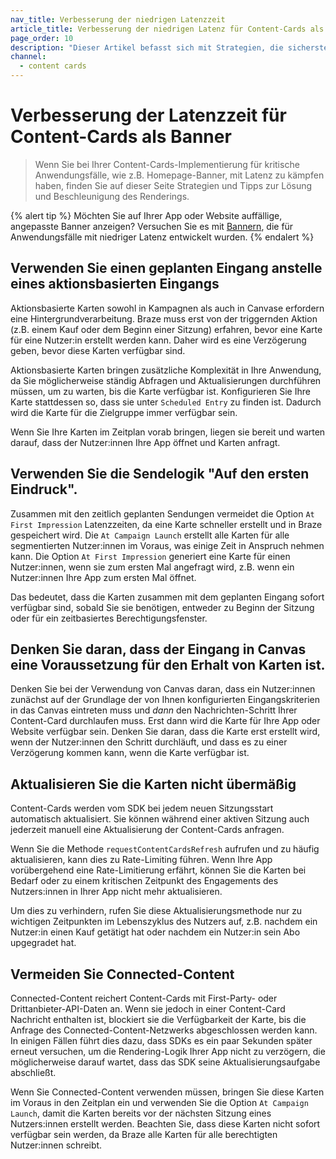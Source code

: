 ```yaml
---
nav_title: Verbesserung der niedrigen Latenzzeit
article_title: Verbesserung der niedrigen Latenz für Content-Cards als Banner
page_order: 10
description: "Dieser Artikel befasst sich mit Strategien, die sicherstellen, dass die Anforderungen an niedrige Latenzzeiten mit Content-Cards erfüllt werden."
channel:
  - content cards
---
```


# Verbesserung der Latenzzeit für Content-Cards als Banner

> Wenn Sie bei Ihrer Content-Cards-Implementierung für kritische Anwendungsfälle, wie z.B. Homepage-Banner, mit Latenz zu kämpfen haben, finden Sie auf dieser Seite Strategien und Tipps zur Lösung und Beschleunigung des Renderings.

{% alert tip %}
Möchten Sie auf Ihrer App oder Website auffällige, angepasste Banner anzeigen? Versuchen Sie es mit [Bannern]({{site.baseurl}}/user_guide/message_building_by_channel/banners/), die für Anwendungsfälle mit niedriger Latenz entwickelt wurden.
{% endalert %}

## Verwenden Sie einen geplanten Eingang anstelle eines aktionsbasierten Eingangs

Aktionsbasierte Karten sowohl in Kampagnen als auch in Canvase erfordern eine Hintergrundverarbeitung. Braze muss erst von der triggernden Aktion (z.B. einem Kauf oder dem Beginn einer Sitzung) erfahren, bevor eine Karte für eine Nutzer:in erstellt werden kann. Daher wird es eine Verzögerung geben, bevor diese Karten verfügbar sind.

Aktionsbasierte Karten bringen zusätzliche Komplexität in Ihre Anwendung, da Sie möglicherweise ständig Abfragen und Aktualisierungen durchführen müssen, um zu warten, bis die Karte verfügbar ist. Konfigurieren Sie Ihre Karte stattdessen so, dass sie unter `Scheduled Entry` zu finden ist. Dadurch wird die Karte für die Zielgruppe immer verfügbar sein.

Wenn Sie Ihre Karten im Zeitplan vorab bringen, liegen sie bereit und warten darauf, dass der Nutzer:innen Ihre App öffnet und Karten anfragt.

## Verwenden Sie die Sendelogik "Auf den ersten Eindruck".

Zusammen mit den zeitlich geplanten Sendungen vermeidet die Option `At First Impression` Latenzzeiten, da eine Karte schneller erstellt und in Braze gespeichert wird. Die `At Campaign Launch` erstellt alle Karten für alle segmentierten Nutzer:innen im Voraus, was einige Zeit in Anspruch nehmen kann. Die Option `At First Impression` generiert eine Karte für einen Nutzer:innen, wenn sie zum ersten Mal angefragt wird, z.B. wenn ein Nutzer:innen Ihre App zum ersten Mal öffnet.

Das bedeutet, dass die Karten zusammen mit dem geplanten Eingang sofort verfügbar sind, sobald Sie sie benötigen, entweder zu Beginn der Sitzung oder für ein zeitbasiertes Berechtigungsfenster.

## Denken Sie daran, dass der Eingang in Canvas eine Voraussetzung für den Erhalt von Karten ist.

Denken Sie bei der Verwendung von Canvas daran, dass ein Nutzer:innen zunächst auf der Grundlage der von Ihnen konfigurierten Eingangskriterien in das Canvas eintreten muss und *dann* den Nachrichten-Schritt Ihrer Content-Card durchlaufen muss. Erst dann wird die Karte für Ihre App oder Website verfügbar sein. Denken Sie daran, dass die Karte erst erstellt wird, wenn der Nutzer:innen den Schritt durchläuft, und dass es zu einer Verzögerung kommen kann, wenn die Karte verfügbar ist.

## Aktualisieren Sie die Karten nicht übermäßig

Content-Cards werden vom SDK bei jedem neuen Sitzungsstart automatisch aktualisiert. Sie können während einer aktiven Sitzung auch jederzeit manuell eine Aktualisierung der Content-Cards anfragen.

Wenn Sie die Methode `requestContentCardsRefresh` aufrufen und zu häufig aktualisieren, kann dies zu Rate-Limiting führen. Wenn Ihre App vorübergehend eine Rate-Limitierung erfährt, können Sie die Karten bei Bedarf oder zu einem kritischen Zeitpunkt des Engagements des Nutzers:innen in Ihrer App nicht mehr aktualisieren.

Um dies zu verhindern, rufen Sie diese Aktualisierungsmethode nur zu wichtigen Zeitpunkten im Lebenszyklus des Nutzers auf, z.B. nachdem ein Nutzer:in einen Kauf getätigt hat oder nachdem ein Nutzer:in sein Abo upgegradet hat.

## Vermeiden Sie Connected-Content

Connected-Content reichert Content-Cards mit First-Party- oder Drittanbieter-API-Daten an. Wenn sie jedoch in einer Content-Card Nachricht enthalten ist, blockiert sie die Verfügbarkeit der Karte, bis die Anfrage des Connected-Content-Netzwerks abgeschlossen werden kann. In einigen Fällen führt dies dazu, dass SDKs es ein paar Sekunden später erneut versuchen, um die Rendering-Logik Ihrer App nicht zu verzögern, die möglicherweise darauf wartet, dass das SDK seine Aktualisierungsaufgabe abschließt.

Wenn Sie Connected-Content verwenden müssen, bringen Sie diese Karten im Voraus in den Zeitplan ein und verwenden Sie die Option `At Campaign Launch`, damit die Karten bereits vor der nächsten Sitzung eines Nutzers:innen erstellt werden. Beachten Sie, dass diese Karten nicht sofort verfügbar sein werden, da Braze alle Karten für alle berechtigten Nutzer:innen schreibt.
